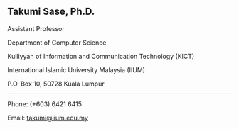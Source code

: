 
## Takumi Sase, Ph.D.
Assistant Professor

Department of Computer Science

Kulliyyah of Information and Communication Technology (KICT)

International Islamic University Malaysia (IIUM)

P.O. Box 10, 50728 Kuala Lumpur
***
Phone: (+603) 6421 6415

Email: takumi@iium.edu.my
